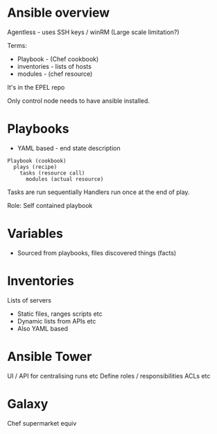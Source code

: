 Ansible overview
======================================

Agentless - uses SSH keys / winRM (Large scale limitation?)

Terms:

* Playbook - (Chef cookbook)
* inventories - lists of hosts
* modules - (chef resource)

It's in the EPEL repo

Only control node needs to have ansible installed.


Playbooks
==================

* YAML based - end state description

```
Playbook (cookbook)
  plays (recipe)
    tasks (resource call)
      modules (actual resource)
```

Tasks are run sequentially
Handlers run once at the end of play.

Role: Self contained playbook

Variables
==================

* Sourced from playbooks, files discovered things (facts)


Inventories
==================

Lists of servers
* Static files, ranges scripts etc
* Dynamic lists from APIs etc
* Also YAML based

Ansible Tower
==================

UI / API for centralising runs etc
Define roles / responsibilities
ACLs etc

Galaxy
==================
Chef supermarket equiv


